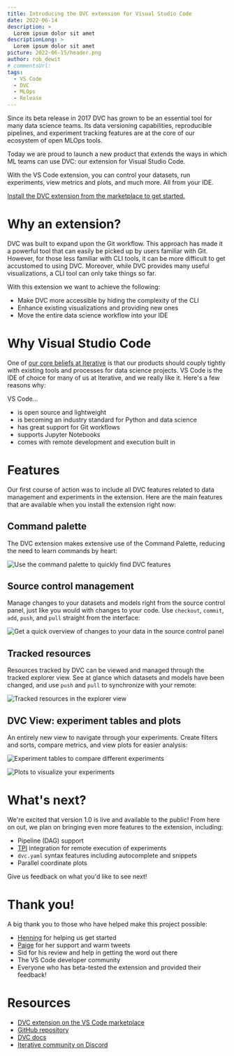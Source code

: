 ```yaml
---
title: Introducing the DVC extension for Visual Studio Code
date: 2022-06-14
description: >
  Lorem ipsum dolor sit amet
descriptionLong: >
  Lorem ipsum dolor sit amet
picture: 2022-06-15/header.png
author: rob_dewit
# commentsUrl:
tags:
  - VS Code
  - DVC
  - MLOps
  - Release
---
```


Since its beta release in 2017 DVC has grown to be an essential tool for many
data science teams. Its data versioning capabilities, reproducible pipelines,
and experiment tracking features are at the core of our ecosystem of open MLOps
tools.

Today we are proud to launch a new product that extends the ways in which ML
teams can use DVC: our extension for Visual Studio Code.

With the VS Code extension, you can control your datasets, run experiments, view
metrics and plots, and much more. All from your IDE.

[Install the DVC extension from the marketplace to get started.](https://marketplace.visualstudio.com/items?itemName=Iterative.dvc)

# Why an extension?

DVC was built to expand upon the Git workflow. This approach has made it a
powerful tool that can easily be picked up by users familiar with Git. However,
for those less familiar with CLI tools, it can be more difficult to get
accustomed to using DVC. Moreover, while DVC provides many useful
visualizations, a CLI tool can only take things so far.

With this extension we want to achieve the following:

- Make DVC more accessible by hiding the complexity of the CLI
- Enhance existing visualizations and providing new ones
- Move the entire data science workflow into your IDE

# Why Visual Studio Code

One of [our core beliefs at Iterative](https://iterative.ai/why-iterative/) is
that our products should couply tightly with existing tools and processes for
data science projects. VS Code is the IDE of choice for many of us at Iterative,
and we really like it. Here's a few reasons why:

VS Code...

- is open source and lightweight
- is becoming an industry standard for Python and data science
- has great support for Git workflows
- supports Jupyter Notebooks
- comes with remote development and execution built in

# Features

Our first course of action was to include all DVC features related to data
management and experiments in the extension. Here are the main features that are
available when you install the extension right now:

## Command palette

The DVC extension makes extensive use of the Command Palette, reducing the need
to learn commands by heart:

![Use the command palette to quickly find DVC
features](/uploads/images/2022-06-15/command-palette.gif)

## Source control management

Manage changes to your datasets and models right from the source control panel,
just like you would with changes to your code. Use `checkout`, `commit`, `add`,
`push`, and `pull` straight from the interface:

![Get a quick overview of changes to your data in the source control
panel](/uploads/images/2022-06-15/source-control.png)

## Tracked resources

Resources tracked by DVC can be viewed and managed through the tracked explorer
view. See at glance which datasets and models have been changed, and use `push`
and `pull` to synchronize with your remote:

![Tracked resources in the explorer
view](/uploads/images/2022-06-15/tracked-resources.png)

## DVC View: experiment tables and plots

An entirely new view to navigate through your experiments. Create filters and
sorts, compare metrics, and view plots for easier analysis:

![Experiment tables to compare different
experiments](/uploads/images/2022-06-15/dvc-view-experiments-table.png)

![Plots to visualize your
experiments](/uploads/images/2022-06-15/dvc-view-plots.png)

# What's next?

We're excited that version 1.0 is live and available to the public! From here on
out, we plan on bringing even more features to the extension, including:

- Pipeline (DAG) support
- [TPI](https://github.com/iterative/terraform-provider-iterative) integration
  for remote execution of experiments
- `dvc.yaml` syntax features including autocomplete and snippets
- Parallel coordinate plots

Give us feedback on what you'd like to see next!

# Thank you!

A big thank you to those who have helped make this project possible:

- [Henning](https://github.com/hediet) for helping us get started
- [Paige](https://twitter.com/DynamicWebPaige) for her support and warm tweets
- Sid for his review and help in getting the word out there
- The VS Code developer community
- Everyone who has beta-tested the extension and provided their feedback!

# Resources
- [DVC extension on the VS Code marketplace](https://marketplace.visualstudio.com/items?itemName=Iterative.dvc)
- [GitHub repository](https://github.com/iterative/vscode-dvc)
- [DVC docs](https://dvc.org/)
- [Iterative community on Discord](https://dvc.org/chat)